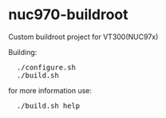 # nuc970-buildroot
Custom buildroot project for VT300(NUC97x)

Building:
<pre>
  ./configure.sh
  ./build.sh
</pre>

for more information use:
<pre>
  ./build.sh help
</pre>



